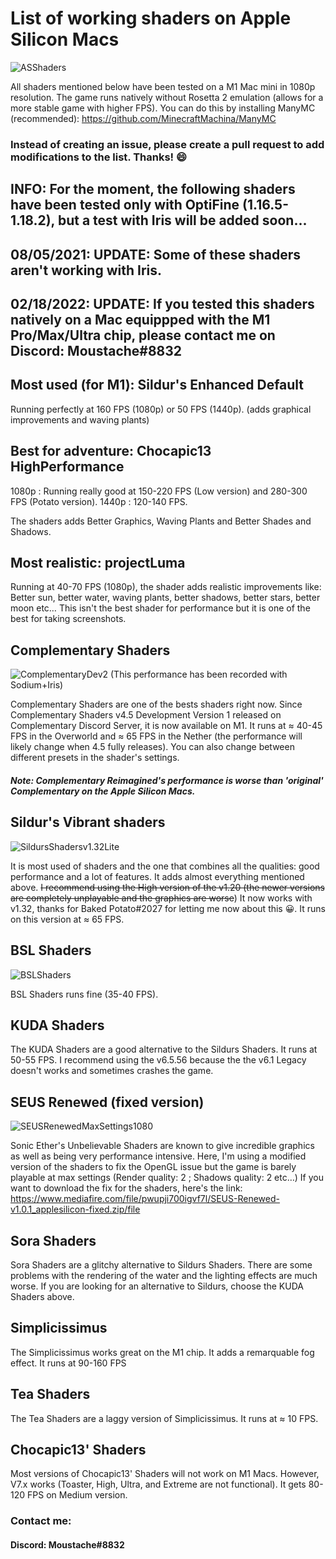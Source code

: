 # List of working shaders on Apple Silicon Macs
![ASShaders](https://i.goopics.net/8ptln7.png)

All shaders mentioned below have been tested on a M1 Mac mini in 1080p resolution. The game runs natively without Rosetta 2 emulation (allows for a more stable game with higher FPS). You can do this by installing ManyMC (recommended): https://github.com/MinecraftMachina/ManyMC

### Instead of creating an issue, please create a pull request to add modifications to the list. Thanks! 😄

## INFO: For the moment, the following shaders have been tested only with OptiFine (1.16.5-1.18.2), but a test with Iris will be added soon...
## 08/05/2021: UPDATE: Some of these shaders aren't working with Iris.
## 02/18/2022: UPDATE: If you tested this shaders natively on a Mac equippped with the M1 Pro/Max/Ultra chip, please contact me on Discord: Moustache#8832


## Most used (for M1): Sildur's Enhanced Default

Running perfectly at 160 FPS (1080p) or 50 FPS (1440p). (adds graphical improvements and waving plants)

## Best for adventure: Chocapic13 HighPerformance

1080p : Running really good at 150-220 FPS (Low version) and 280-300 FPS (Potato version).
1440p : 120-140 FPS.

The shaders adds Better Graphics, Waving Plants and Better Shades and Shadows.

## Most realistic: projectLuma

Running at 40-70 FPS (1080p), the shader adds realistic improvements like: Better sun, better water, waving plants, better shadows, better stars, better moon etc…
This isn't the best shader for performance but it is one of the best for taking screenshots.

## Complementary Shaders

![ComplementaryDev2](https://i.goopics.net/fewv21.png)
(This performance has been recorded with Sodium+Iris)

Complementary Shaders are one of the bests shaders right now. Since Complementary Shaders v4.5 Development Version 1 released on Complementary Discord Server, it is now available on M1. It runs at ≈ 40-45 FPS in the Overworld and ≈ 65 FPS in the Nether (the performance will likely change when 4.5 fully releases). You can also change between different presets in the shader's settings.

##### Note: Complementary Reimagined's performance is worse than 'original' Complementary on the Apple Silicon Macs.

## Sildur's Vibrant shaders

![SildursShadersv1.32Lite](https://i.goopics.net/bqghxc.png)

It is most used of shaders and the one that combines all the qualities: good performance and a lot of features. It adds almost everything mentioned above.
~~I recommend using the High version of the v1.20 (the newer versions are completely unplayable and the graphics are worse~~) It now works with v1.32, thanks for Baked Potato#2027 for letting me now about this 😀. It runs on this version at ≈ 65 FPS.

## BSL Shaders

![BSLShaders](https://i.goopics.net/e8t46f.png)

BSL Shaders runs fine (35-40 FPS).

## KUDA Shaders

The KUDA Shaders are a good alternative to the Sildurs Shaders. It runs at 50-55 FPS. I recommend using the v6.5.56 because the the v6.1 Legacy doesn't works and sometimes crashes the game.

## SEUS Renewed (fixed version)

![SEUSRenewedMaxSettings1080](https://i.goopics.net/ehb9ts.png)

Sonic Ether's Unbelievable Shaders are known to give incredible graphics as well as being very performance intensive. Here, I'm using a modified version of the shaders to fix the OpenGL issue but the game is barely playable at max settings (Render quality: 2 ; Shadows quality: 2 etc…) If you want to download the fix for the shaders, here's the link: https://www.mediafire.com/file/pwupji700igvf7l/SEUS-Renewed-v1.0.1_applesilicon-fixed.zip/file

## Sora Shaders

Sora Shaders are a glitchy alternative to Sildurs Shaders. There are some problems with the rendering of the water and the lighting effects are much worse. If you are looking for an alternative to Sildurs, choose the KUDA Shaders above.

## Simplicissimus

The Simplicissimus works great on the M1 chip. It adds a remarquable fog effect. It runs at 90-160 FPS

## Tea Shaders

The Tea Shaders are a laggy version of Simplicissimus. It runs at ≈ 10 FPS.

## Chocapic13' Shaders

Most versions of Chocapic13' Shaders will not work on M1 Macs. However, V7.x works (Toaster, High, Ultra, and Extreme are not functional). It gets 80-120 FPS on Medium version.

### Contact me:

#### Discord: Moustache#8832
